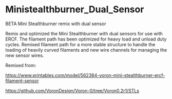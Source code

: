 # Ministealthburner_Dual_Sensor
BETA Mini Stealthburner remix with dual sensor

Remix and optimized the Mini Stealthburner with dual sensors for use with ERCF. The filament path has been optimized for heavy load and unload duty cycles. Remixed filament path for a more stable structure to handle the loading of heavily curved filaments and new wire channels for managing the new sensor wires.

Remixed from:

https://www.printables.com/model/562384-voron-mini-stealthburner-ercf-filament-sensor

https://github.com/VoronDesign/Voron-0/tree/Voron0.2r1/STLs


